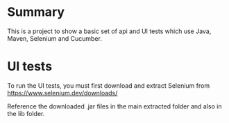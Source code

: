 # Summary

This is a project to show a basic set of api and UI tests which use Java, Maven, Selenium and Cucumber.

# UI tests

To run the UI tests, you must first download and extract Selenium from https://www.selenium.dev/downloads/

Reference the downloaded .jar files in the main extracted folder and also in the lib folder.